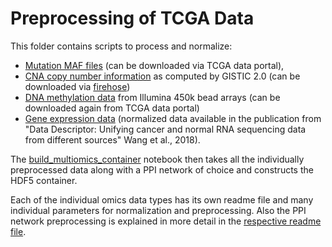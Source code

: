 # Preprocessing of TCGA Data
This folder contains scripts to process and normalize:
* [Mutation MAF files](mutfreq/README.md) (can be downloaded via TCGA data portal),
* [CNA copy number information](mutfreq/README.md) as computed by GISTIC 2.0 (can be downloaded via [firehose](https://gdac.broadinstitute.org/))
* [DNA methylation data](methylation/README.md) from Illumina 450k bead arrays (can be downloaded again from TCGA data portal)
* [Gene expression data](expression/README.md) (normalized data available in the publication from "Data Descriptor: Unifying cancer and normal RNA sequencing data from different sources" Wang et al., 2018).

The [build_multiomics_container](preprocessing/build_multiomics_container.ipynb) notebook then takes all the individually preprocessed data along with a PPI network of choice and constructs the HDF5 container.

Each of the individual omics data types has its own readme file and many individual parameters for normalization and preprocessing.
Also the PPI network preprocessing is explained in more detail in the [respective readme file](../network_preprocessing/README.md).
